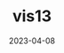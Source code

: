 ---
weight: 7
images:
- /images/vis/vis13.png
title: vis13
date: 2023-04-08
tags:
- archive # all posts
- vis
- work
---